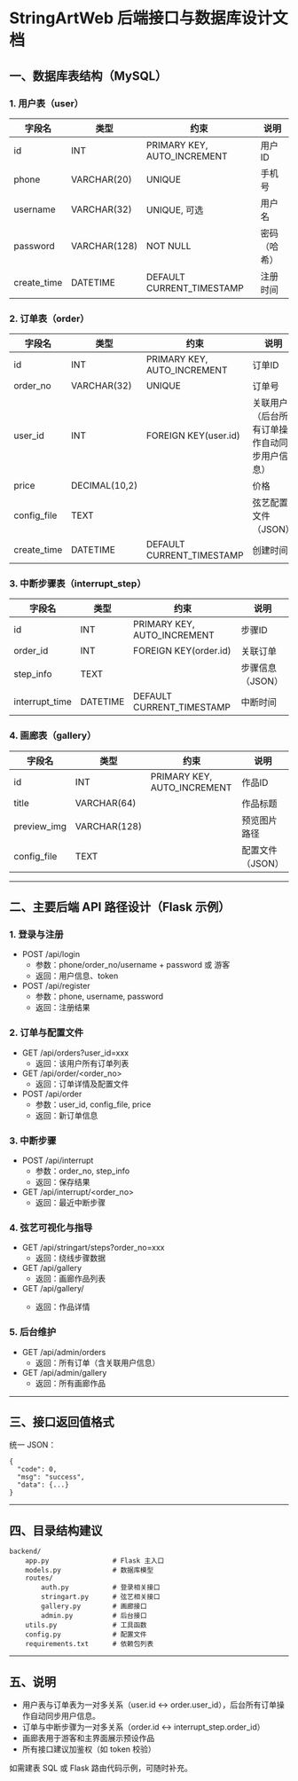 # StringArtWeb 后端接口与数据库设计文档

## 一、数据库表结构（MySQL）

### 1. 用户表（user）
| 字段名      | 类型           | 约束         | 说明         |
| ----------- | -------------- | ------------ | ------------ |
| id          | INT            | PRIMARY KEY, AUTO_INCREMENT | 用户ID |
| phone       | VARCHAR(20)    | UNIQUE       | 手机号       |
| username    | VARCHAR(32)    | UNIQUE, 可选 | 用户名       |
| password    | VARCHAR(128)   | NOT NULL     | 密码（哈希） |
| create_time | DATETIME       | DEFAULT CURRENT_TIMESTAMP | 注册时间 |

### 2. 订单表（order）
| 字段名      | 类型           | 约束         | 说明         |
| ----------- | -------------- | ------------ | ------------ |
| id          | INT            | PRIMARY KEY, AUTO_INCREMENT | 订单ID |
| order_no    | VARCHAR(32)    | UNIQUE       | 订单号       |
| user_id     | INT            | FOREIGN KEY(user.id) | 关联用户（后台所有订单操作自动同步用户信息） |
| price       | DECIMAL(10,2)  |              | 价格         |
| config_file | TEXT           |              | 弦艺配置文件（JSON） |
| create_time | DATETIME       | DEFAULT CURRENT_TIMESTAMP | 创建时间 |

### 3. 中断步骤表（interrupt_step）
| 字段名        | 类型         | 约束         | 说明         |
| ------------- | ------------ | ------------ | ------------ |
| id            | INT          | PRIMARY KEY, AUTO_INCREMENT | 步骤ID |
| order_id      | INT          | FOREIGN KEY(order.id) | 关联订单 |
| step_info     | TEXT         |              | 步骤信息（JSON） |
| interrupt_time| DATETIME     | DEFAULT CURRENT_TIMESTAMP | 中断时间 |

### 4. 画廊表（gallery）
| 字段名      | 类型           | 约束         | 说明         |
| ----------- | -------------- | ------------ | ------------ |
| id          | INT            | PRIMARY KEY, AUTO_INCREMENT | 作品ID |
| title       | VARCHAR(64)    |              | 作品标题     |
| preview_img | VARCHAR(128)   |              | 预览图片路径 |
| config_file | TEXT           |              | 配置文件（JSON） |

---

## 二、主要后端 API 路径设计（Flask 示例）

### 1. 登录与注册
- POST /api/login
  - 参数：phone/order_no/username + password 或 游客
  - 返回：用户信息、token
- POST /api/register
  - 参数：phone, username, password
  - 返回：注册结果

### 2. 订单与配置文件
- GET /api/orders?user_id=xxx
  - 返回：该用户所有订单列表
- GET /api/order/<order_no>
  - 返回：订单详情及配置文件
- POST /api/order
  - 参数：user_id, config_file, price
  - 返回：新订单信息

### 3. 中断步骤
- POST /api/interrupt
  - 参数：order_no, step_info
  - 返回：保存结果
- GET /api/interrupt/<order_no>
  - 返回：最近中断步骤

### 4. 弦艺可视化与指导
- GET /api/stringart/steps?order_no=xxx
  - 返回：绕线步骤数据
- GET /api/gallery
  - 返回：画廊作品列表
- GET /api/gallery/<id>
  - 返回：作品详情

### 5. 后台维护
- GET /api/admin/orders
  - 返回：所有订单（含关联用户信息）
- GET /api/admin/gallery
  - 返回：所有画廊作品

---

## 三、接口返回值格式
统一 JSON：
```
{
  "code": 0,
  "msg": "success",
  "data": {...}
}
```

---

## 四、目录结构建议
```
backend/
    app.py                # Flask 主入口
    models.py             # 数据库模型
    routes/
        auth.py           # 登录相关接口
        stringart.py      # 弦艺相关接口
        gallery.py        # 画廊接口
        admin.py          # 后台接口
    utils.py              # 工具函数
    config.py             # 配置文件
    requirements.txt      # 依赖包列表
```

---

## 五、说明
- 用户表与订单表为一对多关系（user.id <-> order.user_id），后台所有订单操作自动同步用户信息。
- 订单与中断步骤为一对多关系（order.id <-> interrupt_step.order_id）
- 画廊表用于游客和主界面展示预设作品
- 所有接口建议加鉴权（如 token 校验）

如需建表 SQL 或 Flask 路由代码示例，可随时补充。